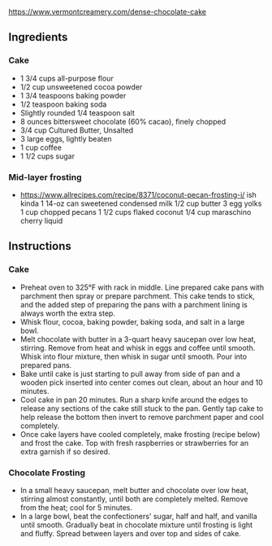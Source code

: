 https://www.vermontcreamery.com/dense-chocolate-cake

## Ingredients

### Cake

* 1 3/4 cups all-purpose flour
* 1/2 cup unsweetened cocoa powder
* 1 3/4 teaspoons baking powder
* 1/2 teaspoon baking soda
* Slightly rounded 1/4 teaspoon salt
* 8 ounces bittersweet chocolate (60% cacao), finely chopped
* 3/4 cup Cultured Butter, Unsalted
* 3 large eggs, lightly beaten
* 1 cup coffee
* 1 1/2 cups sugar

### Mid-layer frosting
* https://www.allrecipes.com/recipe/8371/coconut-pecan-frosting-i/ ish kinda
1 14-oz can sweetened condensed milk
1/2 cup butter
3 egg yolks
1 cup chopped pecans
1 1/2 cups flaked coconut
1/4 cup maraschino cherry liquid


## Instructions

### Cake

* Preheat oven to 325°F with rack in middle. Line prepared cake pans with parchment then spray or prepare parchment. This cake tends to stick, and the added step of preparing the pans with a parchment lining is always worth the extra step.  
* Whisk flour, cocoa, baking powder, baking soda, and salt in a large bowl.
* Melt chocolate with butter in a 3-quart heavy saucepan over low heat, stirring. Remove from heat and whisk in eggs and coffee until smooth. Whisk into flour mixture, then whisk in sugar until smooth. Pour into prepared pans.
* Bake until cake is just starting to pull away from side of pan and a wooden pick inserted into center comes out clean, about an hour and 10 minutes. 
* Cool cake in pan 20 minutes. Run a sharp knife around the edges to release any sections of the cake still stuck to the pan. Gently tap cake to help release the bottom then invert to remove parchment paper and cool completely.
* Once cake layers have cooled completely, make frosting (recipe below) and frost the cake. Top with fresh raspberries or strawberries for an extra garnish if so desired. 

### Chocolate Frosting

* In a small heavy saucepan, melt butter and chocolate over low heat, stirring almost constantly, until both are completely melted. Remove from the heat; cool for 5 minutes.
* In a large bowl, beat the confectioners' sugar, half and half, and vanilla until smooth. Gradually beat in chocolate mixture until frosting is light and fluffy. Spread between layers and over top and sides of cake.
